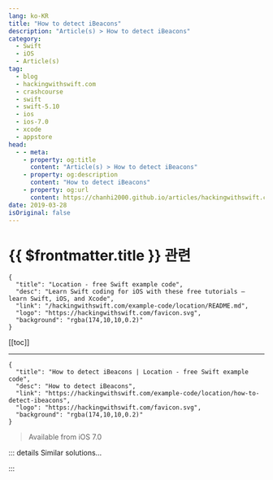 ```yaml
---
lang: ko-KR
title: "How to detect iBeacons"
description: "Article(s) > How to detect iBeacons"
category:
  - Swift
  - iOS
  - Article(s)
tag: 
  - blog
  - hackingwithswift.com
  - crashcourse
  - swift
  - swift-5.10
  - ios
  - ios-7.0
  - xcode
  - appstore
head:
  - - meta:
    - property: og:title
      content: "Article(s) > How to detect iBeacons"
    - property: og:description
      content: "How to detect iBeacons"
    - property: og:url
      content: https://chanhi2000.github.io/articles/hackingwithswift.com/example-code/location/how-to-detect-ibeacons.html
date: 2019-03-28
isOriginal: false
---
```


# {{ $frontmatter.title }} 관련

```component VPCard
{
  "title": "Location - free Swift example code",
  "desc": "Learn Swift coding for iOS with these free tutorials – learn Swift, iOS, and Xcode",
  "link": "/hackingwithswift.com/example-code/location/README.md",
  "logo": "https://hackingwithswift.com/favicon.svg",
  "background": "rgba(174,10,10,0.2)"
}
```

[[toc]]

---

```component VPCard
{
  "title": "How to detect iBeacons | Location - free Swift example code",
  "desc": "How to detect iBeacons",
  "link": "https://hackingwithswift.com/example-code/location/how-to-detect-ibeacons",
  "logo": "https://hackingwithswift.com/favicon.svg",
  "background": "rgba(174,10,10,0.2)"
}
```

> Available from iOS 7.0

<!-- TODO: 작성 -->

<!-- 
Detecting iBeacons requires a number of steps, but before we can start writing any code we first need to add some privacy descriptions to your Info.plist file. These are shown to users when you request location access, and it’s your chance to explain to users why you need location access.

The two keys we need to add are “Privacy - Location Always and When In Use Usage Description” and “Privacy - Location When In Use Usage Description”. So, please go to your Info.plist now, and give them both a string describing why you want access.

With that done, we can start to scan for beacons. Open your class in Xcode (it could be a view controller, but it doesn't have to be), add an import for CoreLocation to the top, then tell Swift that your class conforms to the `CLLocationManagerDelegate` protocol so that you can start to receive location updates. 

iBeacon tracking is done using the `CLLocationManager` class, which is also responsible for requesting location permission from users. You need to create a property for this in your class so that you can store the active location manager, so add this:

```swift
var locationManager: CLLocationManager!
```

If you're using a view controller, you'll probably want to initialize this property in `viewDidLoad()`, like this:

```swift
override func viewDidLoad() {
    super.viewDidLoad()

    locationManager = CLLocationManager()
    locationManager.delegate = self
    locationManager.requestAlwaysAuthorization()
}
```

If you're using another type of class, you should amend that appropriately. 

Once you request permission to use your user's location, they'll see an alert with the message you wrote earlier. When they make a choice you'll get a delegate callback called `didChangeAuthorization`, at which point you can check whether they are authorized you or not:

```swift
func locationManager(_ manager: CLLocationManager, didChangeAuthorization status: CLAuthorizationStatus) {
    if status == .authorizedAlways {
        if CLLocationManager.isMonitoringAvailable(for: CLBeaconRegion.self) {
            if CLLocationManager.isRangingAvailable() {
                startScanning()
            }
        }
    }
}
```

Don't worry, we haven't written the `startScanning()` method yet.

Once you've been authorized to scan for iBeacons, you can create `CLBeaconRegion` objects and pass them to the location manager. Each `CLBeaconRegion` is uniquely identified by a long number (it's UUID), and optionally also major and minor numbers. As well as monitoring for a beacon's existence, we're also going to ask iOS to range the beacon for us – i.e., tell us how close it thinks we are.

Here's the code:

```swift
func startScanning() {
    let uuid = UUID(uuidString: "5A4BCFCE-174E-4BAC-A814-092E77F6B7E5")!
    let beaconRegion = CLBeaconRegion(proximityUUID: uuid, major: 123, minor: 456, identifier: "MyBeacon")

    locationManager.startMonitoring(for: beaconRegion)
    locationManager.startRangingBeacons(in: beaconRegion)
}
```

Once you're ranging for beacons, you'll get a delegate callback called `didRangeBeacons` every second or so, at which point you can read a beacon's distance using its `proximity` value and take appropriate action.

For example, we can make our view change color depending on how far away an iBeacon is with this code:

```swift
func locationManager(_ manager: CLLocationManager, didRangeBeacons beacons: [CLBeacon], in region: CLBeaconRegion) {
    if beacons.count > 0 {
        updateDistance(beacons[0].proximity)
    } else {
        updateDistance(.unknown)
    }
}

func updateDistance(_ distance: CLProximity) {
    UIView.animate(withDuration: 0.8) {
        switch distance {
        case .unknown:
            self.view.backgroundColor = UIColor.gray

        case .far:
            self.view.backgroundColor = UIColor.blue

        case .near:
            self.view.backgroundColor = UIColor.orange

        case .immediate:
            self.view.backgroundColor = UIColor.red
        }
    }
}
```

-->

::: details Similar solutions…

<!--
/example-code/arkit/how-to-detect-images-using-arimagetrackingconfiguration">How to detect images using ARImageTrackingConfiguration 
/quick-start/swiftui/how-to-detect-the-location-of-a-tap-inside-a-view">How to detect the location of a tap inside a view 
/example-code/uikit/how-to-detect-keyboard-input-using-pressesbegan-and-pressesended">How to detect keyboard input using pressesBegan() and pressesEnded() 
/example-code/uikit/how-to-detect-edge-swipes">How to detect edge swipes 
/example-code/media/cidetectortypeface-how-to-detect-faces-in-a-uiimage">CIDetectorTypeFace: How to detect faces in a UIImage</a>
-->

:::

